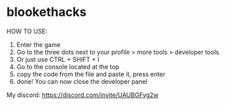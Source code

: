 # blookethacks
HOW TO USE:
1. Enter the game 
2. Go to the three dots next to your profile > more tools > developer tools
3. Or just use CTRL + SHIFT + I 
4. Go to the console located at the top
5. copy the code from the file and paste it, press enter
6. done! You can now close the developer panel

My discord: https://discord.com/invite/UAUBGFvg2w
